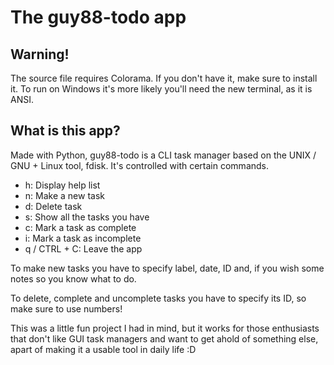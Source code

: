 # The guy88-todo app
## Warning!
The source file requires Colorama. If you don't have it, make sure to install it.
To run on Windows it's more likely you'll need the new terminal, as it is ANSI.

What is this app?
----------

Made with Python, guy88-todo is a CLI task manager based on the UNIX / GNU + Linux tool, fdisk. It's controlled with certain commands.
- h: Display help list
- n: Make a new task
- d: Delete task
- s: Show all the tasks you have
- c: Mark a task as complete
- i: Mark a task as incomplete
- q / CTRL + C: Leave the app

To make new tasks you have to specify label, date, ID and, if you wish some notes so you know what to do.

To delete, complete and uncomplete tasks you have to specify its ID, so make sure to use numbers!

This was a little fun project I had in mind, but it works for those enthusiasts that don't like GUI task managers and want to get ahold of something else, apart of making it a usable tool in daily life :D
